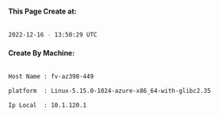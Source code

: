 
   
#### This Page Create at:

```bash

2022-12-16 - 13:50:29 UTC

```

#### Create By Machine:

```bash

Host Name : fv-az398-449

platform  : Linux-5.15.0-1024-azure-x86_64-with-glibc2.35

Ip Local  : 10.1.120.1

```

